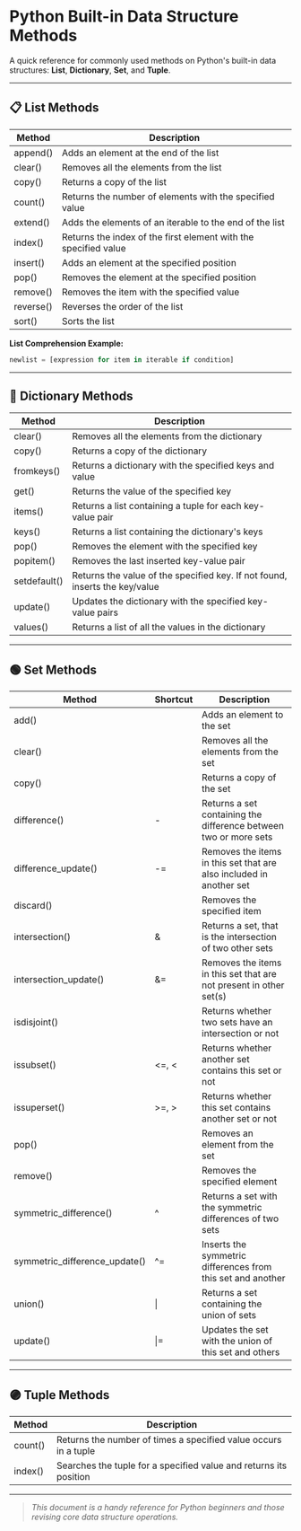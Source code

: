 # Python Built-in Data Structure Methods

A quick reference for commonly used methods on Python's built-in data structures: **List**, **Dictionary**, **Set**, and **Tuple**.

---

## 📋 List Methods

| Method      | Description                                                        |
|-------------|--------------------------------------------------------------------|
| append()    | Adds an element at the end of the list                             |
| clear()     | Removes all the elements from the list                             |
| copy()      | Returns a copy of the list                                         |
| count()     | Returns the number of elements with the specified value            |
| extend()    | Adds the elements of an iterable to the end of the list            |
| index()     | Returns the index of the first element with the specified value    |
| insert()    | Adds an element at the specified position                          |
| pop()       | Removes the element at the specified position                      |
| remove()    | Removes the item with the specified value                          |
| reverse()   | Reverses the order of the list                                     |
| sort()      | Sorts the list                                                     |

**List Comprehension Example:**  
```python
newlist = [expression for item in iterable if condition]
```

---

## 📖 Dictionary Methods

| Method        | Description                                                                 |
|---------------|-----------------------------------------------------------------------------|
| clear()       | Removes all the elements from the dictionary                                |
| copy()        | Returns a copy of the dictionary                                            |
| fromkeys()    | Returns a dictionary with the specified keys and value                      |
| get()         | Returns the value of the specified key                                      |
| items()       | Returns a list containing a tuple for each key-value pair                   |
| keys()        | Returns a list containing the dictionary's keys                             |
| pop()         | Removes the element with the specified key                                  |
| popitem()     | Removes the last inserted key-value pair                                    |
| setdefault()  | Returns the value of the specified key. If not found, inserts the key/value |
| update()      | Updates the dictionary with the specified key-value pairs                   |
| values()      | Returns a list of all the values in the dictionary                          |

---

## 🟢 Set Methods

| Method                     | Shortcut | Description                                                                 |
|----------------------------|----------|-----------------------------------------------------------------------------|
| add()                      |          | Adds an element to the set                                                  |
| clear()                    |          | Removes all the elements from the set                                       |
| copy()                     |          | Returns a copy of the set                                                   |
| difference()               | -        | Returns a set containing the difference between two or more sets            |
| difference_update()        | -=       | Removes the items in this set that are also included in another set         |
| discard()                  |          | Removes the specified item                                                  |
| intersection()             | &        | Returns a set, that is the intersection of two other sets                   |
| intersection_update()      | &=       | Removes the items in this set that are not present in other set(s)          |
| isdisjoint()               |          | Returns whether two sets have an intersection or not                        |
| issubset()                 | <=, <    | Returns whether another set contains this set or not                        |
| issuperset()               | >=, >    | Returns whether this set contains another set or not                        |
| pop()                      |          | Removes an element from the set                                             |
| remove()                   |          | Removes the specified element                                               |
| symmetric_difference()     | ^        | Returns a set with the symmetric differences of two sets                    |
| symmetric_difference_update() | ^=    | Inserts the symmetric differences from this set and another                 |
| union()                    | &#124;   | Returns a set containing the union of sets                                  |
| update()                   | &#124;=  | Updates the set with the union of this set and others                       |

---

## 🟣 Tuple Methods

| Method   | Description                                                        |
|----------|--------------------------------------------------------------------|
| count()  | Returns the number of times a specified value occurs in a tuple    |
| index()  | Searches the tuple for a specified value and returns its position  |

---

> _This document is a handy reference for Python beginners and those revising core data structure operations._